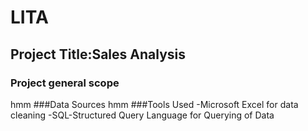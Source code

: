 # LITA 
## Project Title:Sales Analysis 

### Project general scope
hmm
###Data Sources 
hmm
###Tools Used 
-Microsoft Excel for data cleaning 
-SQL-Structured Query Language for Querying of Data 
 
